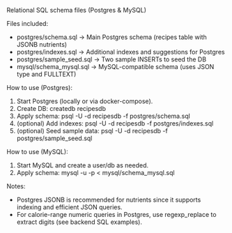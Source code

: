 Relational SQL schema files (Postgres & MySQL)

Files included:
- postgres/schema.sql        -> Main Postgres schema (recipes table with JSONB nutrients)
- postgres/indexes.sql      -> Additional indexes and suggestions for Postgres
- postgres/sample_seed.sql  -> Two sample INSERTs to seed the DB
- mysql/schema_mysql.sql    -> MySQL-compatible schema (uses JSON type and FULLTEXT)

How to use (Postgres):
1. Start Postgres (locally or via docker-compose).
2. Create DB: createdb recipesdb
3. Apply schema:
   psql -U <user> -d recipesdb -f postgres/schema.sql
4. (optional) Add indexes:
   psql -U <user> -d recipesdb -f postgres/indexes.sql
5. (optional) Seed sample data:
   psql -U <user> -d recipesdb -f postgres/sample_seed.sql

How to use (MySQL):
1. Start MySQL and create a user/db as needed.
2. Apply schema:
   mysql -u <user> -p < mysql/schema_mysql.sql

Notes:
- Postgres JSONB is recommended for nutrients since it supports indexing and efficient JSON queries.
- For calorie-range numeric queries in Postgres, use regexp_replace to extract digits (see backend SQL examples).
